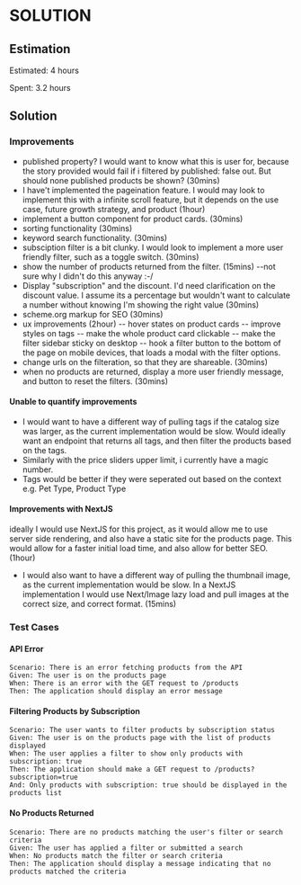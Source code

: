 # SOLUTION

## Estimation

Estimated: 4 hours

Spent: 3.2 hours

## Solution

### Improvements

- published property? I would want to know what this is user for, because the story provided would fail if i filtered by published: false out. But should none published products be shown? (30mins)
- I have't implemented the pageination feature. I would may look to implement this with a infinite scroll feature, but it depends on the use case, future growth strategy, and product (1hour)
- implement a button component for product cards. (30mins)
- sorting functionality (30mins)
- keyword search functionality. (30mins)
- subsciption filter is a bit clunky. I would look to implement a more user friendly filter, such as a toggle switch. (30mins)
- show the number of products returned from the filter. (15mins) --not sure why I didn't do this anyway :-/
- Display "subscription" and the discount. I'd need clarification on the discount value. I assume its a percentage but wouldn't want to calculate a number without knowing I'm showing the right value (30mins)
- scheme.org markup for SEO (30mins)
- ux improvements (2hour)
  -- hover states on product cards
  -- improve styles on tags
  -- make the whole product card clickable
  -- make the filter sidebar sticky on desktop
  -- hook a filter button to the bottom of the page on mobile devices, that loads a modal with the filter options.
- change urls on the filteration, so that they are shareable. (30mins)
- when no products are returned, display a more user friendly message, and button to reset the filters. (30mins)

#### Unable to quantify improvements

- I would want to have a different way of pulling tags if the catalog size was larger, as the current implementation would be slow. Would ideally want an endpoint that returns all tags, and then filter the products based on the tags.
- Similarly with the price sliders upper limit, i currently have a magic number.
- Tags would be better if they were seperated out based on the context e.g. Pet Type, Product Type

#### Improvements with NextJS

ideally I would use NextJS for this project, as it would allow me to use server side rendering, and also have a static site for the products page. This would allow for a faster initial load time, and also allow for better SEO. (1hour)

- I would also want to have a different way of pulling the thumbnail image, as the current implementation would be slow. In a NextJS implementation I would use Next/Image lazy load and pull images at the correct size, and correct format. (15mins)

### Test Cases

#### API Error

```
Scenario: There is an error fetching products from the API
Given: The user is on the products page
When: There is an error with the GET request to /products
Then: The application should display an error message
```

#### Filtering Products by Subscription

```
Scenario: The user wants to filter products by subscription status
Given: The user is on the products page with the list of products displayed
When: The user applies a filter to show only products with subscription: true
Then: The application should make a GET request to /products?subscription=true
And: Only products with subscription: true should be displayed in the products list
```

#### No Products Returned

```
Scenario: There are no products matching the user's filter or search criteria
Given: The user has applied a filter or submitted a search
When: No products match the filter or search criteria
Then: The application should display a message indicating that no products matched the criteria
```

